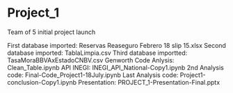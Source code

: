 # Project_1
Team of 5 initial project launch

First database imported: Reservas Reaseguro Febrero 18 slip 15.xlsx
Second database imported: TablaLimpia.csv
Third database importted: TasaMoraBBVAxEstadoCNBV.csv
Genworth Code Anlysis: Clean_Table.ipynb
API INEGI: INEGI_API_National-Copy1.ipynb
2nd Analysis code: Final-Code_Project1-18July.ipynb
Last Analysis code: Project1-conclusion-Copy1.ipynb
Presentation: PROJECT_1-Presentation-Final.pptx
